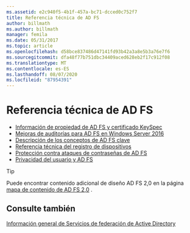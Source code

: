 ```yaml
---
ms.assetid: e2c940f5-4b1f-457a-bc71-dcced0c752f7
title: Referencia técnica de AD FS
author: billmath
ms.author: billmath
manager: femila
ms.date: 05/31/2017
ms.topic: article
ms.openlocfilehash: d58bce837486d47141fd93b42a3a8e5b3a76e7f6
ms.sourcegitcommit: dfa48f77b751dbc34409aced628eb2f17c912f08
ms.translationtype: MT
ms.contentlocale: es-ES
ms.lasthandoff: 08/07/2020
ms.locfileid: "87954391"
---
```

# <a name="ad-fs-technical-reference"></a>Referencia técnica de AD FS


- [Información de propiedad de AD FS y certificado KeySpec](../ad-fs/technical-reference/AD-FS-and-KeySpec-Property.md)
- [Mejoras de auditorías para AD FS en Windows Server 2016](../ad-fs/technical-reference/auditing-enhancements-to-ad-fs-in-windows-server.md)
-   [Descripción de los conceptos de AD FS clave](../ad-fs/technical-reference/Understanding-Key-AD-FS-Concepts.md)
-   [Referencia técnica del registro de dispositivos](../ad-fs/technical-reference/Device-Registration-Technical-Reference.md)
-   [Protección contra ataques de contraseñas de AD FS](../ad-fs/technical-reference/ad-fs-password-protection.md)
-   [Privacidad del usuario y AD FS](../ad-fs/technical-reference/GDPR-and-AD-FS-Compliance.md)

> [!TIP]
> Puede encontrar contenido adicional de diseño AD FS 2,0 en la página [mapa de contenido de AD FS 2,0](https://support.microsoft.com/help/974408/availability-and-description-of-active-directory-federation-services-2) .

## <a name="see-also"></a>Consulte también

[Información general de Servicios de federación de Active Directory](./ad-fs-overview.md)
